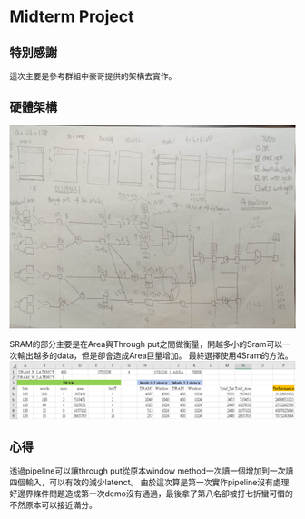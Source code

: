 # Midterm Project

## 特別感謝
這次主要是參考群組中豪哥提供的架構去實作。

## 硬體架構
![image](https://github.com/Justin5567/2022-Spring-ICLab/blob/main/Midterm%20Project/image/pipeline.jpg)

SRAM的部分主要是在Area與Through put之間做衡量，開越多小的Sram可以一次輸出越多的data，但是卻會造成Area巨量增加。
最終選擇使用4Sram的方法。
![image](https://github.com/Justin5567/2022-Spring-ICLab/blob/main/Midterm%20Project/image/sram_compare.png)



## 心得
透過pipeline可以讓through put從原本window method一次讀一個增加到一次讀四個輸入，可以有效的減少latenct。
由於這次算是第一次實作pipeline沒有處理好邊界條件問題造成第一次demo沒有通過，最後拿了第八名卻被打七折蠻可惜的不然原本可以接近滿分。
